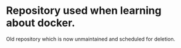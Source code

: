 # Repository used when learning about docker. 
Old repository which is now unmaintained and scheduled for deletion.
